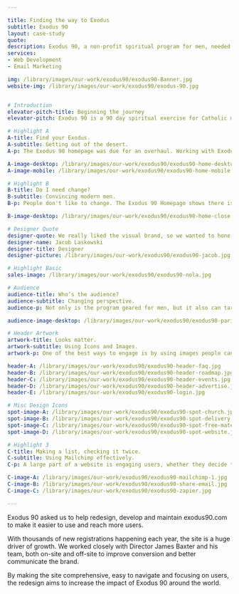 ```yaml
---

title: Finding the way to Exodus
subtitle: Exodus 90
layout: case-study
quote: 
description: Exodus 90, a non-profit spiritual program for men, needed help wrangling their digital marketing. Skymouse helped them launch new landing pages quickly, explore new marketing campaigns and improve their website to boost sign-ups and increase donations.
services:
- Web Development
- Email Marketing

img: /library/images/our-work/exodus90/exodus90-Banner.jpg
website-img: /library/images/our-work/exodus90/exodus-90.jpg


# Introduction
elevator-pitch-title: Beginning the journey
elevator-pitch: Exodus 90 is a 90 day spiritual exercise for Catholic men. Exodus 90 helps men to detach from technology, ditch bad habits, and grow in their faith.

# Highlight A
A-title: Find your Exodus.
A-subtitle: Getting out of the desert.
A-p: The Exodus 90 homepage was due for an overhaul. Working with Exodus 90 Director James Baxter, we realized the program wasn’t very clearly explained nor was the mission of the program communicated. Skymouse developed a beautiful custom WordPress page template that made it easy for the non-technical team at Exodus 90 to edit. The template was also reusable for other landing pages requiring the same layout.

A-image-desktop: /library/images/our-work/exodus90/exodus90-home-desktop.jpg
A-image-mobile: /library/images/our-work/exodus90/exodus90-home-mobile.jpg

# Highlight B
B-title: Do I need change?
B-subtitle: Convincing modern men.
B-p: People don't like to change. The Exodus 90 Homepage shows there is more to life once men overcome their enslavement to distractions. 

B-image-desktop: /library/images/our-work/exodus90/exodus90-home-close.png

# Designer Quote
designer-quote: We really liked the visual brand, so we wanted to hone it and not reinvent the wheel. It was a fun challege to use those design tools in a new and creative way.
designer-name: Jacob Laskowski
designer-title: Designer
designer-picture: /library/images/our-work/exodus90/exodus90-jacob.jpg

# Highlight Basic
sales-image: /library/images/our-work/exodus90/exodus90-nola.jpg

# Audience
audience-title: Who’s the audience?
audience-subtitle: Changing perspective.
audience-p: Not only is the program geared for men, but it also can target parishes as a whole. We developed a custom page showing pastors and parish leaders how easy it is to transform their community with Exodus 90.

audience-image-desktop: /library/images/our-work/exodus90/exodus90-parishes.jpg

# Header Artwork
artwork-title: Looks matter.
artwork-subtitle: Using Icons and Images.
artwork-p: One of the best ways to engage is by using images people can understand. Since everyone hates stock images, we decided to do something different. We designed some fun, simple illustrations that supported the message of the Exodus 90 brand.

header-A: /library/images/our-work/exodus90/exodus90-header-faq.jpg
header-B: /library/images/our-work/exodus90/exodus90-header-roadmap.jpg
header-C: /library/images/our-work/exodus90/exodus90-header-events.jpg
header-D: /library/images/our-work/exodus90/exodus90-header-advertise.jpg
header-E: /library/images/our-work/exodus90/exodus90-login.jpg

# Misc Design Icons
spot-image-A: /library/images/our-work/exodus90/exodus90-spot-church.jpg
spot-image-B: /library/images/our-work/exodus90/exodus90-spot-delivery.jpg
spot-image-C: /library/images/our-work/exodus90/exodus90-spot-free-materials.jpg
spot-image-D: /library/images/our-work/exodus90/exodus90-spot-website.jpg

# Highlight 3
C-title: Making a list, checking it twice.
C-subtitle: Using Mailchimp effectively.
C-p: A large part of a website is engaging users, whether they decide to register immediately or not. We helped the Exodus 90 team capture emails effectly and organize their data so  their follow-up campaigns would get in front of the right people.

C-image-A: /library/images/our-work/exodus90/exodus90-mailchimp-1.jpg
C-image-B: /library/images/our-work/exodus90/exodus90-share-email.jpg
C-image-C: /library/images/our-work/exodus90/exodus90-zapier.jpg

---
```


Exodus 90 asked us to help redesign, develop and maintain exodus90.com to make it easier to use and reach more users.

With thousands of new registrations happening each year, the site is a huge driver of growth. We worked closely with Director James Baxter and his team, both on-site and off-site to improve conversion and better communicate the brand.

By making the site comprehensive, easy to navigate and focusing on users, the redesign aims to increase the impact of Exodus 90 around the world.